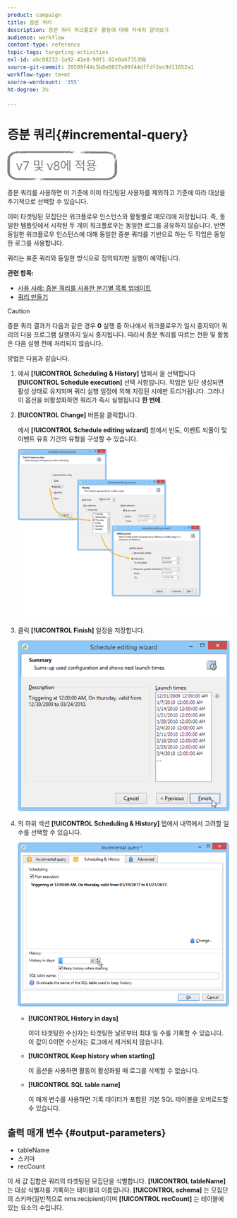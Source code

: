 ```yaml
---
product: campaign
title: 증분 쿼리
description: 증분 쿼리 워크플로우 활동에 대해 자세히 알아보기
audience: workflow
content-type: reference
topic-tags: targeting-activities
exl-id: abc08232-1a92-41e8-90f1-02e0a673539b
source-git-commit: 20509f44c5b8e0827a09f44dffdf2ec9d11652a1
workflow-type: tm+mt
source-wordcount: '355'
ht-degree: 3%

---
```


# 증분 쿼리{#incremental-query}

![](../../assets/common.svg)

증분 쿼리를 사용하면 이 기준에 이미 타깃팅된 사용자를 제외하고 기준에 따라 대상을 주기적으로 선택할 수 있습니다.

이미 타겟팅된 모집단은 워크플로우 인스턴스와 활동별로 메모리에 저장됩니다. 즉, 동일한 템플릿에서 시작된 두 개의 워크플로우는 동일한 로그를 공유하지 않습니다. 반면 동일한 워크플로우 인스턴스에 대해 동일한 증분 쿼리를 기반으로 하는 두 작업은 동일한 로그를 사용합니다.

쿼리는 표준 쿼리와 동일한 방식으로 정의되지만 실행이 예약됩니다.

**관련 항목:**

* [사용 사례: 증분 쿼리를 사용한 분기별 목록 업데이트](quarterly-list-update.md)
* [쿼리 만들기](query.md#creating-a-query)

>[!CAUTION]
>
>증분 쿼리 결과가 다음과 같은 경우 **0** 실행 중 하나에서 워크플로우가 일시 중지되어 쿼리의 다음 프로그램 실행까지 일시 중지됩니다. 따라서 증분 쿼리를 따르는 전환 및 활동은 다음 실행 전에 처리되지 않습니다.

방법은 다음과 같습니다.

1. 에서 **[!UICONTROL Scheduling & History]** 탭에서 을 선택합니다 **[!UICONTROL Schedule execution]** 선택 사항입니다. 작업은 일단 생성되면 활성 상태로 유지되며 쿼리 실행 일정에 의해 지정된 시에만 트리거됩니다. 그러나 이 옵션을 비활성화하면 쿼리가 즉시 실행됩니다 **한 번에**.
1. **[!UICONTROL Change]** 버튼을 클릭합니다.

   에서 **[!UICONTROL Schedule editing wizard]** 창에서 빈도, 이벤트 되풀이 및 이벤트 유효 기간의 유형을 구성할 수 있습니다.

   ![](assets/s_user_segmentation_wizard_11.png)

1. 클릭 **[!UICONTROL Finish]** 일정을 저장합니다.

   ![](assets/s_user_segmentation_wizard_valid.png)

1. 의 하위 섹션 **[!UICONTROL Scheduling & History]** 탭에서 내역에서 고려할 일 수를 선택할 수 있습니다.

   ![](assets/edit_request_inc.png)

   * **[!UICONTROL History in days]**

      이미 타겟팅한 수신자는 타겟팅한 날로부터 최대 일 수를 기록할 수 있습니다. 이 값이 0이면 수신자는 로그에서 제거되지 않습니다.

   * **[!UICONTROL Keep history when starting]**

      이 옵션을 사용하면 활동이 활성화될 때 로그를 삭제할 수 없습니다.

   * **[!UICONTROL SQL table name]**

      이 매개 변수를 사용하면 기록 데이터가 포함된 기본 SQL 테이블을 오버로드할 수 있습니다.

## 출력 매개 변수 {#output-parameters}

* tableName
* 스키마
* recCount

이 세 값 집합은 쿼리의 타겟팅된 모집단을 식별합니다. **[!UICONTROL tableName]** 는 대상 식별자를 기록하는 테이블의 이름입니다. **[!UICONTROL schema]** 는 모집단의 스키마(일반적으로 nms:recipient)이며 **[!UICONTROL recCount]** 는 테이블에 있는 요소의 수입니다.
